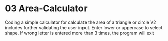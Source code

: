 # 03 Area-Calculator
Coding a simple calculator for calculate the area of a triangle or circle
V2 includes further validating the user input. Enter lower or uppercase to select shape. If wrong letter is entered more than 3 times, the program will exit
